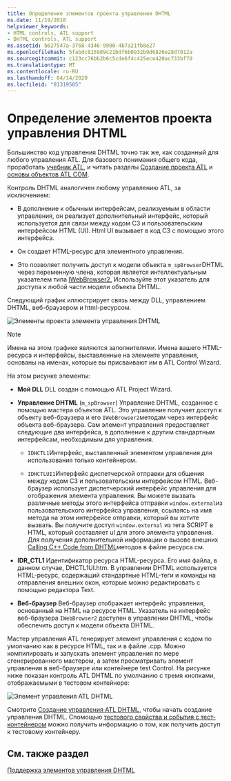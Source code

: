 ```yaml
---
title: Определение элементов проекта управления DHTML
ms.date: 11/19/2018
helpviewer_keywords:
- HTML controls, ATL support
- DHTML controls, ATL support
ms.assetid: b627547a-3768-4346-9900-4b7a21fb8e27
ms.openlocfilehash: 5fabdc815989c21bdf6b0932b9d6826e28d7012a
ms.sourcegitcommit: c123cc76bb2b6c5cde6f4c425ece420ac733bf70
ms.translationtype: MT
ms.contentlocale: ru-RU
ms.lasthandoff: 04/14/2020
ms.locfileid: "81319505"
---
```

# <a name="identifying-the-elements-of-the-dhtml-control-project"></a>Определение элементов проекта управления DHTML

Большинство код управления DHTML точно так же, как созданный для любого управления ATL. Для базового понимания общего кода, проработать [учебник ATL](../atl/active-template-library-atl-tutorial.md), и читать разделы [Создание проекта ATL](../atl/reference/creating-an-atl-project.md) и [основы объектов ATL COM](../atl/fundamentals-of-atl-com-objects.md).

Контроль DHTML аналогичен любому управлению ATL, за исключением:

- В дополнение к обычным интерфейсам, реализуемым в области управления, он реализует дополнительный интерфейс, который используется для связи между кодом СЗ и пользовательским интерфейсом HTML (UI). Html UI вызывает в код СЗ с помощью этого интерфейса.

- Он создает HTML-ресурс для элементного управления.

- Это позволяет получить доступ к модели объекта `m_spBrowser`DHTML через переменную члена, которая является интеллектуальным указателем типа [IWebBrowser2.](/previous-versions/windows/internet-explorer/ie-developer/platform-apis/aa752127\(v=vs.85\)) Используйте этот указатель для доступа к любой части модели объекта DHTML.

Следующий график иллюстрирует связь между DLL, управлением DHTML, веб-браузером и html-ресурсом.

![Элементы проекта элемента управления DHTML](../atl/media/vc52en1.gif "Элементы проекта элемента управления DHTML")

> [!NOTE]
> Имена на этом графике являются заполнителями. Имена вашего HTML-ресурса и интерфейсы, выставленные на элементе управления, основаны на именах, которые вы присваивают им в ATL Control Wizard.

На этом рисунке элементы:

- **Мой DLL** DLL создан с помощью ATL Project Wizard.

- **Управление DHTML** (`m_spBrowser`) Управление DHTML, созданное с помощью мастера объектов ATL. Это управление получает доступ к объекту веб-браузера и его `IWebBrowser2`методам через интерфейс объекта веб-браузера. Сам элемент управления предоставляет следующие два интерфейса, в дополнение к другим стандартным интерфейсам, необходимым для управления.

  - `IDHCTL1`Интерфейс, выставленный элементом управления для использования только контейнером.

  - `IDHCTLUI1`Интерфейс диспетчерской отправки для общения между кодом СЗ и пользовательским интерфейсом HTML. Веб-браузер использует диспетчерский интерфейс управления для отображения элемента управления. Вы можете вызвать различные методы этого интерфейса отправки `window.external`из пользовательского интерфейса управления, ссылаясь на имя метода на этом интерфейсе отправки, который вы хотите вызвать. Вы получите доступ `window.external` из тега SCRIPT в HTML, который составляет uI для этого элемента управления. Для получения дополнительной информации о вызове внешних [Calling C++ Code from DHTML](../atl/calling-cpp-code-from-dhtml.md)методов в файле ресурса см.

- **IDR_CTL1** Идентификатор ресурса HTML-ресурса. Его имя файла, в данном случае, DHCTL1UI.htm. В управлении DHTML используется HTML-ресурс, содержащий стандартные HTML-теги и команды на отправления внешних окон, которые можно редактировать с помощью редактора Text.

- **Веб-браузер** Веб-браузер отображает интерфейс управления, основанный на HTML на ресурсе HTML. Указатель на интерфейс веб-браузера `IWebBrowser2` доступен в управлении DHTML, чтобы обеспечить доступ к модели объекта DHTML.

Мастер управления ATL генерирует элемент управления с кодом по умолчанию как в ресурсе HTML, так и в файле .cpp. Можно компилировать и запускать элемент управления по мере сгенерированного мастером, а затем просматривать элемент управления в веб-браузере или контейнере test Control. На рисунке ниже показан контроль ATL DHTML по умолчанию с тремя кнопками, отображаемыми в тестовом контейнере:

![Элемент управления ATL DHTML](../atl/media/vc52en2.gif "Элемент управления ATL DHTML")

Смотрите [Создание управления ATL DHTML,](../atl/creating-an-atl-dhtml-control.md) чтобы начать создание управления DHTML. Спомощью [тестового свойства и события с тест-контейнером](../mfc/testing-properties-and-events-with-test-container.md) можно получить информацию о том, как получить доступ к тестовому контейнеру.

## <a name="see-also"></a>См. также раздел

[Поддержка элементов управления DHTML](../atl/atl-support-for-dhtml-controls.md)
